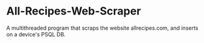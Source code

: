 # All-Recipes-Web-Scraper
A multithreaded program that scraps the website allrecipes.com, and inserts on a device's PSQL DB.
